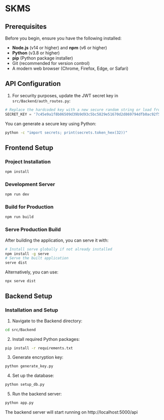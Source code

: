 # SKMS

## Prerequisites

Before you begin, ensure you have the following installed:

- **Node.js** (v14 or higher) and **npm** (v6 or higher)
- **Python** (v3.8 or higher)
- **pip** (Python package installer)
- Git (recommended for version control)
- A modern web browser (Chrome, Firefox, Edge, or Safari)

## API Configuration

1. For security purposes, update the JWT secret key in `src/Backend/auth_routes.py`:

```python
# Replace the hardcoded key with a new secure random string or load from environment variables
SECRET_KEY = '7c45e9a1f8b06509d39b9d93c5bc5829e51670d2d869794dfb0ac92f5bed68a2'  # Change this!
```

You can generate a secure key using Python:

```sh
python -c "import secrets; print(secrets.token_hex(32))"
```

## Frontend Setup

### Project Installation

```sh
npm install
```

### Development Server

```sh
npm run dev
```

### Build for Production

```sh
npm run build
```

### Serve Production Build

After building the application, you can serve it with:

```sh
# Install serve globally if not already installed
npm install -g serve
# Serve the built application
serve dist
```

Alternatively, you can use:

```sh
npx serve dist
```

## Backend Setup

### Installation and Setup

1. Navigate to the Backend directory:

```sh
cd src/Backend
```

2. Install required Python packages:

```sh
pip install -r requirements.txt
```

3. Generate encryption key:

```sh
python generate_key.py
```

4. Set up the database:

```sh
python setup_db.py
```

5. Run the backend server:

```sh
python app.py
```

The backend server will start running on http://localhost:5000/api
